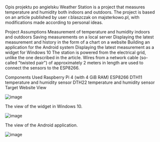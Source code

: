 Opis projektu po angielsku
Weather Station is a project that measures temperature and humidity both indoors and outdoors. The project is based on an article published by user r.blaszczak on majsterkowo.pl, with modifications made according to personal ideas.

Project Assumptions
Measurement of temperature and humidity indoors and outdoors
Saving measurements on a local server
Displaying the latest measurement and history in the form of a chart on a website
Building an application for the Android system
Displaying the latest measurement as a widget for Windows 10
The station is powered from the electrical grid, unlike the one described in the article. Wires from a network cable (so-called "twisted pair") of approximately 2 meters in length are used to connect the sensors to the ESP8266.

Components Used
Raspberry Pi 4 (with 4 GiB RAM)
ESP8266
DTH11 temperature and humidity sensor
DTH22 temperature and humidity sensor
Target Website View

![image](https://user-images.githubusercontent.com/17749811/152382116-4bd5a943-fe65-445e-ac0e-efde6e95eb74.png)

The view of the widget in Windows 10.

![image](https://user-images.githubusercontent.com/17749811/152382146-2905884a-bba2-4f61-bc8e-0590faead913.png)

The view of the Android application.

![image](https://user-images.githubusercontent.com/17749811/152382169-8d5b88af-091a-46cf-8e99-3540f27270eb.png)
